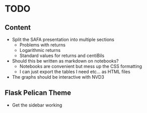 
# TODO #

## Content ##

  * Split the SAFA presentation into multiple sections
      * Problems with returns
      * Logarithmic returns
      * Standard values for returns and centiBils
  * Should this be written as markdown on notebooks? 
      * Notebooks are convenient but mess up the CSS formatting 
      * I can just export the tables I need etc... as HTML files
  * The graphs should be interactive with NVD3 

## Flask Pelican Theme ##

  * Get the sidebar working
